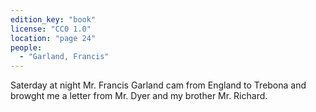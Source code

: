 ```yaml
---
edition_key: "book"
license: "CC0 1.0"
location: "page 24"
people:
  - "Garland, Francis"
---
```

Saterday at night
Mr. Francis Garland cam from England to Trebona and browght
me a letter from Mr. Dyer and my brother Mr. Richard.
